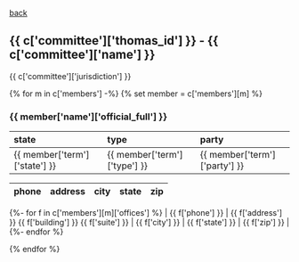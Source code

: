 [back](index.md)

## {{ c['committee']['thomas_id'] }} - {{ c['committee']['name'] }}

{{ c['committee']['jurisdiction'] }}

{% for m in c['members'] -%}
{% set member = c['members'][m] %}
### {{ member['name']['official_full'] }}

| state | type | party |
|:----- |:---- |:----- |
| {{ member['term']['state'] }} | {{ member['term']['type'] }} | {{ member['term']['party'] }} |

| phone | address | city | state | zip |
|:----- |:------- |:---- |:----- |:--- |
{%- for f in c['members'][m]['offices'] %}
| {{ f['phone'] }} | {{ f['address'] }} {{ f['building'] }} {{ f['suite'] }} | {{ f['city'] }} | {{ f['state'] }} | {{ f['zip'] }} |
{%- endfor %}

{% endfor %}

